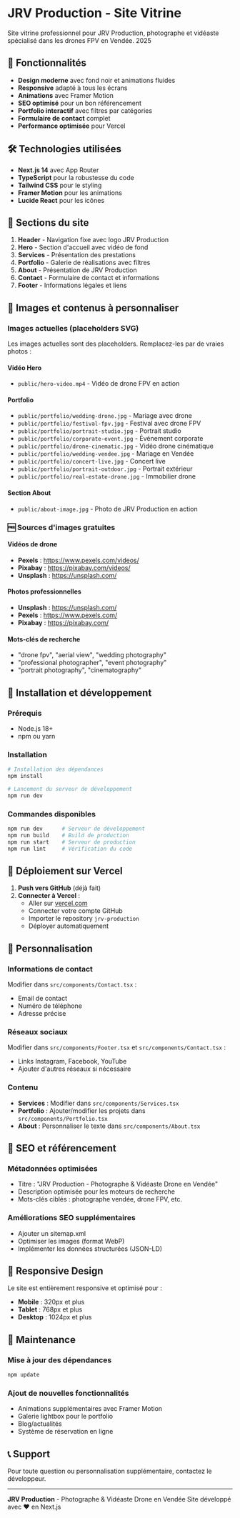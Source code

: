 # JRV Production - Site Vitrine

Site vitrine professionnel pour JRV Production, photographe et vidéaste spécialisé dans les drones FPV en Vendée. 2025

## 🚀 Fonctionnalités

- **Design moderne** avec fond noir et animations fluides
- **Responsive** adapté à tous les écrans
- **Animations** avec Framer Motion
- **SEO optimisé** pour un bon référencement
- **Portfolio interactif** avec filtres par catégories
- **Formulaire de contact** complet
- **Performance optimisée** pour Vercel

## 🛠️ Technologies utilisées

- **Next.js 14** avec App Router
- **TypeScript** pour la robustesse du code
- **Tailwind CSS** pour le styling
- **Framer Motion** pour les animations
- **Lucide React** pour les icônes

## 🎨 Sections du site

1. **Header** - Navigation fixe avec logo JRV Production
2. **Hero** - Section d'accueil avec vidéo de fond
3. **Services** - Présentation des prestations
4. **Portfolio** - Galerie de réalisations avec filtres
5. **About** - Présentation de JRV Production
6. **Contact** - Formulaire de contact et informations
7. **Footer** - Informations légales et liens

## 📸 Images et contenus à personnaliser

### Images actuelles (placeholders SVG)
Les images actuelles sont des placeholders. Remplacez-les par de vraies photos :

#### Vidéo Hero
- `public/hero-video.mp4` - Vidéo de drone FPV en action

#### Portfolio
- `public/portfolio/wedding-drone.jpg` - Mariage avec drone
- `public/portfolio/festival-fpv.jpg` - Festival avec drone FPV
- `public/portfolio/portrait-studio.jpg` - Portrait studio
- `public/portfolio/corporate-event.jpg` - Événement corporate
- `public/portfolio/drone-cinematic.jpg` - Vidéo drone cinématique
- `public/portfolio/wedding-vendee.jpg` - Mariage en Vendée
- `public/portfolio/concert-live.jpg` - Concert live
- `public/portfolio/portrait-outdoor.jpg` - Portrait extérieur
- `public/portfolio/real-estate-drone.jpg` - Immobilier drone

#### Section About
- `public/about-image.jpg` - Photo de JRV Production en action

### 🆓 Sources d'images gratuites

#### Vidéos de drone
- **Pexels** : https://www.pexels.com/videos/
- **Pixabay** : https://pixabay.com/videos/
- **Unsplash** : https://unsplash.com/

#### Photos professionnelles
- **Unsplash** : https://unsplash.com/
- **Pexels** : https://www.pexels.com/
- **Pixabay** : https://pixabay.com/

#### Mots-clés de recherche
- "drone fpv", "aerial view", "wedding photography"
- "professional photographer", "event photography"
- "portrait photography", "cinematography"

## 🔧 Installation et développement

### Prérequis
- Node.js 18+ 
- npm ou yarn

### Installation
```bash
# Installation des dépendances
npm install

# Lancement du serveur de développement
npm run dev
```

### Commandes disponibles
```bash
npm run dev      # Serveur de développement
npm run build    # Build de production
npm run start    # Serveur de production
npm run lint     # Vérification du code
```

## 🚀 Déploiement sur Vercel

1. **Push vers GitHub** (déjà fait)
2. **Connecter à Vercel** :
   - Aller sur [vercel.com](https://vercel.com)
   - Connecter votre compte GitHub
   - Importer le repository `jrv-production`
   - Déployer automatiquement

## 📝 Personnalisation

### Informations de contact
Modifier dans `src/components/Contact.tsx` :
- Email de contact
- Numéro de téléphone
- Adresse précise

### Réseaux sociaux
Modifier dans `src/components/Footer.tsx` et `src/components/Contact.tsx` :
- Links Instagram, Facebook, YouTube
- Ajouter d'autres réseaux si nécessaire

### Contenu
- **Services** : Modifier dans `src/components/Services.tsx`
- **Portfolio** : Ajouter/modifier les projets dans `src/components/Portfolio.tsx`
- **About** : Personnaliser le texte dans `src/components/About.tsx`

## 🎯 SEO et référencement

### Métadonnées optimisées
- Titre : "JRV Production - Photographe & Vidéaste Drone en Vendée"
- Description optimisée pour les moteurs de recherche
- Mots-clés ciblés : photographe vendée, drone FPV, etc.

### Améliorations SEO supplémentaires
- Ajouter un sitemap.xml
- Optimiser les images (format WebP)
- Implémenter les données structurées (JSON-LD)

## 📱 Responsive Design

Le site est entièrement responsive et optimisé pour :
- **Mobile** : 320px et plus
- **Tablet** : 768px et plus
- **Desktop** : 1024px et plus

## 🔧 Maintenance

### Mise à jour des dépendances
```bash
npm update
```

### Ajout de nouvelles fonctionnalités
- Animations supplémentaires avec Framer Motion
- Galerie lightbox pour le portfolio
- Blog/actualités
- Système de réservation en ligne

## 📞 Support

Pour toute question ou personnalisation supplémentaire, contactez le développeur.

---

**JRV Production** - Photographe & Vidéaste Drone en Vendée
Site développé avec ❤️ en Next.js
